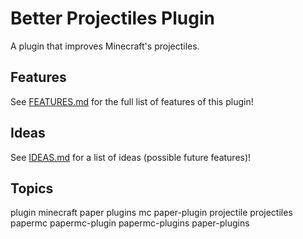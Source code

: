 # Better Projectiles Plugin

A plugin that improves Minecraft's projectiles.

## Features

See [FEATURES.md](./FEATURES.md) for the full list of features of this plugin!

## Ideas

See [IDEAS.md](./IDEAS.md) for a list of ideas (possible future features)!

## Topics

plugin minecraft paper plugins mc paper-plugin projectile projectiles papermc papermc-plugin papermc-plugins paper-plugins
